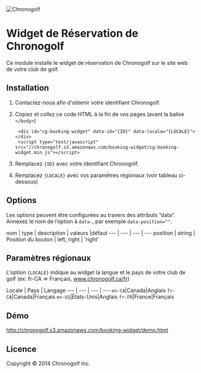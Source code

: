 ![Chronogolf][crest]

Widget de Réservation de Chronogolf
==============

Ce module installe le widget de réservation de Chronogolf sur le site web de votre club de golf.

## Installation
1. Contactez-nous afin d'obtenir votre identifiant Chronogolf.
2. Copiez et collez ce code HTML à la fin de vos pages (avant la balise `</body>`)

		<div id="cg-booking-widget" data-id="{ID}" data-locale="{LOCALE}"></div>
		<script type="text/javascript" src="//chronogolf.s3.amazonaws.com/booking-widget/cg-booking-widget.min.js"></script>
	
3. Remplacez `{ID}` avec votre identifiant Chronogolf.
4. Remplacez `{LOCALE}` avec vos paramètres régionaux (voir tableau ci-dessous)

## Options
Les options peuvent être configurées au travers des attributs “data”. Annexez le nom de l’option à `data-`, par exemple `data-position=""`.

nom | type | description | valeurs |défaut
--- | --- | --- | ---
position | string | Position du bouton | left, right | 'right'

## Paramètres régionaux
L'option `{LOCALE}` indique au widget la langue et le pays de votre club de golf (ex: fr-CA => Français, www.chronogolf.ca/fr)

Locale | Pays | Langage
--- | --- | --- | ---
`en-CA`|Canada|Anglais
`fr-CA`|Canada|Français
`en-US`|États-Unis|Anglais
`fr-FR`|France|Français

## Démo
http://chronogolf.s3.amazonaws.com/booking-widget/demo.html


## Licence
Copyright © 2014 Chronogolf Inc.


[crest]: http://chronogolf.s3.amazonaws.com/promotionals/logos/cg-crest.png
